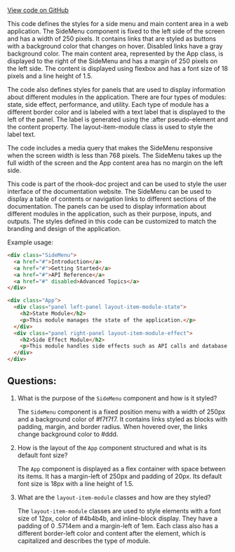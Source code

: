 [View code on GitHub](https://github.com/ldarren/rhook-doc/App.css)

This code defines the styles for a side menu and main content area in a web application. The SideMenu component is fixed to the left side of the screen and has a width of 250 pixels. It contains links that are styled as buttons with a background color that changes on hover. Disabled links have a gray background color. The main content area, represented by the App class, is displayed to the right of the SideMenu and has a margin of 250 pixels on the left side. The content is displayed using flexbox and has a font size of 18 pixels and a line height of 1.5. 

The code also defines styles for panels that are used to display information about different modules in the application. There are four types of modules: state, side effect, performance, and utility. Each type of module has a different border color and is labeled with a text label that is displayed to the left of the panel. The label is generated using the :after pseudo-element and the content property. The layout-item-module class is used to style the label text. 

The code includes a media query that makes the SideMenu responsive when the screen width is less than 768 pixels. The SideMenu takes up the full width of the screen and the App content area has no margin on the left side. 

This code is part of the rhook-doc project and can be used to style the user interface of the documentation website. The SideMenu can be used to display a table of contents or navigation links to different sections of the documentation. The panels can be used to display information about different modules in the application, such as their purpose, inputs, and outputs. The styles defined in this code can be customized to match the branding and design of the application. 

Example usage:

```html
<div class="SideMenu">
  <a href="#">Introduction</a>
  <a href="#">Getting Started</a>
  <a href="#">API Reference</a>
  <a href="#" disabled>Advanced Topics</a>
</div>

<div class="App">
  <div class="panel left-panel layout-item-module-state">
    <h2>State Module</h2>
    <p>This module manages the state of the application.</p>
  </div>
  <div class="panel right-panel layout-item-module-effect">
    <h2>Side Effect Module</h2>
    <p>This module handles side effects such as API calls and database queries.</p>
  </div>
</div>
```
## Questions: 
 1. What is the purpose of the `SideMenu` component and how is it styled?
    
    The `SideMenu` component is a fixed position menu with a width of 250px and a background color of #f7f7f7. It contains links styled as blocks with padding, margin, and border radius. When hovered over, the links change background color to #ddd.

2. How is the layout of the `App` component structured and what is its default font size?
    
    The `App` component is displayed as a flex container with space between its items. It has a margin-left of 250px and padding of 20px. Its default font size is 18px with a line height of 1.5.

3. What are the `layout-item-module` classes and how are they styled?
    
    The `layout-item-module` classes are used to style elements with a font size of 12px, color of #4b4b4b, and inline-block display. They have a padding of 0 .5714em and a margin-left of 1em. Each class also has a different border-left color and content after the element, which is capitalized and describes the type of module.